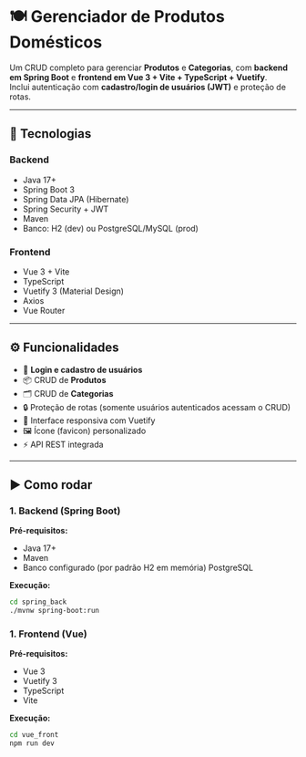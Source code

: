 # 🍽️ Gerenciador de Produtos Domésticos

Um CRUD completo para gerenciar **Produtos** e **Categorias**, com **backend em Spring Boot** e **frontend em Vue 3 + Vite + TypeScript + Vuetify**.  
Inclui autenticação com **cadastro/login de usuários (JWT)** e proteção de rotas.

---

## 🚀 Tecnologias

### Backend
- Java 17+
- Spring Boot 3
- Spring Data JPA (Hibernate)
- Spring Security + JWT
- Maven
- Banco: H2 (dev) ou PostgreSQL/MySQL (prod)

### Frontend
- Vue 3 + Vite
- TypeScript
- Vuetify 3 (Material Design)
- Axios
- Vue Router

---

## ⚙️ Funcionalidades
- 🔑 **Login e cadastro de usuários**
- 📦 CRUD de **Produtos**
- 🗂️ CRUD de **Categorias**
- 🔒 Proteção de rotas (somente usuários autenticados acessam o CRUD)
- 🎨 Interface responsiva com Vuetify
- 🖼️ Ícone (favicon) personalizado
- ⚡ API REST integrada

---

## ▶️ Como rodar

### 1. Backend (Spring Boot)

**Pré-requisitos:**
- Java 17+
- Maven
- Banco configurado (por padrão H2 em memória) PostgreSQL

**Execução:**
```bash
cd spring_back
./mvnw spring-boot:run
```

### 1. Frontend (Vue)

**Pré-requisitos:**
- Vue 3
- Vuetify 3
- TypeScript
- Vite

**Execução:**
```bash
cd vue_front
npm run dev
```





